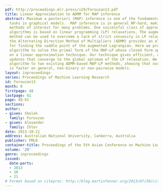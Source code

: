 ```yaml
---
pdf: http://proceedings.mlr.press/v29/Forouzan13.pdf
title: Linear Approximation to ADMM for MAP inference
abstract: Maximum a posteriori (MAP) inference is one of the fundamental inference
  tasks in graphical models.  MAP inference is in general NP-hard, making approximate
  methods of interest for many problems. One successful class of approximate inference
  algorithms is based on linear programming (LP) relaxations. The augmented Lagrangian
  method can be used to overcome a lack of strict convexity in LP relaxations, and
  the Alternating Direction Method of Multipliers (ADMM) provides an elegant algorithm
  for finding the saddle point of the augmented Lagrangian. Here we present an ADMM-based
  algorithm to solve the primal form of the MAP-LP whose closed form updates are based
  on a linear approximation technique. Our technique gives efficient, closed form
  updates that converge to the global optimum of the LP relaxation. We compare our
  algorithm to two existing ADMM-based MAP-LP methods, showing that our technique
  is faster on general, non-binary or non-pairwise models.
layout: inproceedings
series: Proceedings of Machine Learning Research
id: Forouzan13
month: 0
firstpage: 48
lastpage: 61
page: 48-61
sections: 
author:
- given: Sholeh
  family: Forouzan
- given: Alexander
  family: Ihler
date: 2013-10-21
address: Australian National University, Canberra, Australia
publisher: PMLR
container-title: Proceedings of the 5th Asian Conference on Machine Learning
volume: '29'
genre: inproceedings
issued:
  date-parts:
  - 2013
  - 10
  - 21
# Format based on citeproc: http://blog.martinfenner.org/2013/07/30/citeproc-yaml-for-bibliographies/
---
```

